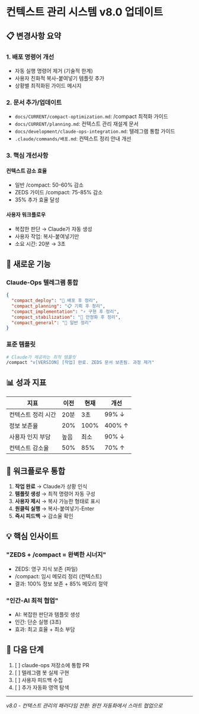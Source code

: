 # 컨텍스트 관리 시스템 v8.0 업데이트

## 📋 변경사항 요약

### 1. 배포 명령어 개선
- 자동 실행 명령어 제거 (기술적 한계)
- 사용자 친화적 복사-붙여넣기 템플릿 추가
- 상황별 최적화된 가이드 메시지

### 2. 문서 추가/업데이트
- `docs/CURRENT/compact-optimization.md`: /compact 최적화 가이드
- `docs/CURRENT/planning.md`: 컨텍스트 관리 재설계 문서
- `docs/development/claude-ops-integration.md`: 텔레그램 통합 가이드
- `.claude/commands/배포.md`: 컨텍스트 정리 안내 개선

### 3. 핵심 개선사항

#### 컨텍스트 감소 효율
- 일반 /compact: 50-60% 감소
- ZEDS 가이드 /compact: 75-85% 감소
- 35% 추가 효율 달성

#### 사용자 워크플로우
- 복잡한 판단 → Claude가 자동 생성
- 사용자 작업: 복사-붙여넣기만
- 소요 시간: 20분 → 3초

## 🚀 새로운 기능

### Claude-Ops 텔레그램 통합
```json
{
  "compact_deploy": "🚀 배포 후 정리",
  "compact_planning": "📋 기획 후 정리",
  "compact_implementation": "⚡ 구현 후 정리",
  "compact_stabilization": "🔧 안정화 후 정리",
  "compact_general": "🧹 일반 정리"
}
```

### 표준 템플릿
```bash
# Claude가 제공하는 최적 템플릿
/compact "v[VERSION] [작업] 완료. ZEDS 문서 보존됨. 과정 제거"
```

## 📊 성과 지표

| 지표 | 이전 | 현재 | 개선 |
|------|------|------|------|
| 컨텍스트 정리 시간 | 20분 | 3초 | 99% ↓ |
| 정보 보존율 | 20% | 100% | 400% ↑ |
| 사용자 인지 부담 | 높음 | 최소 | 90% ↓ |
| 컨텍스트 감소율 | 50% | 85% | 70% ↑ |

## 🔄 워크플로우 통합

1. **작업 완료** → Claude가 상황 인식
2. **템플릿 생성** → 최적 명령어 자동 구성
3. **사용자 제시** → 복사 가능한 형태로 표시
4. **원클릭 실행** → 복사-붙여넣기-Enter
5. **즉시 피드백** → 감소율 확인

## 💡 핵심 인사이트

### "ZEDS + /compact = 완벽한 시너지"
- ZEDS: 영구 지식 보존 (파일)
- /compact: 임시 메모리 정리 (컨텍스트)
- 결과: 100% 정보 보존 + 85% 메모리 절약

### "인간-AI 최적 협업"
- AI: 복잡한 판단과 템플릿 생성
- 인간: 단순 실행 (3초)
- 효과: 최고 효율 + 최소 부담

## 📝 다음 단계

1. [ ] claude-ops 저장소에 통합 PR
2. [ ] 텔레그램 봇 실제 구현
3. [ ] 사용자 피드백 수집
4. [ ] 추가 자동화 영역 탐색

---
*v8.0 - 컨텍스트 관리의 패러다임 전환: 완전 자동화에서 스마트 협업으로*